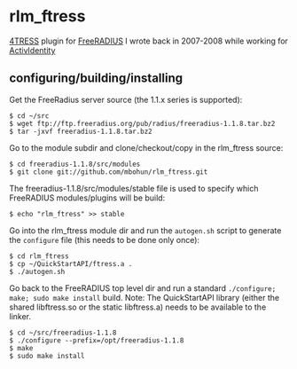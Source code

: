 rlm_ftress
==========

[4TRESS](http://www.actividentity.com/products/strongauthentication/4TRESSAuthenticationAppliance) plugin for [FreeRADIUS](http://freeradius.org) I wrote back in 2007-2008 while working for [ActivIdentity](http://www.actividentity.com)



## configuring/building/installing
Get the FreeRadius server source (the 1.1.x series is supported):
```
$ cd ~/src
$ wget ftp://ftp.freeradius.org/pub/radius/freeradius-1.1.8.tar.bz2
$ tar -jxvf freeradius-1.1.8.tar.bz2
```

Go to the module subdir and clone/checkout/copy in the rlm_ftress source: 
```
$ cd freeradius-1.1.8/src/modules
$ git clone git://github.com/mbohun/rlm_ftress.git
```

The freeradius-1.1.8/src/modules/stable file is used to specify which FreeRADIUS modules/plugins will be build:
```
$ echo "rlm_ftress" >> stable
```

Go into the rlm_ftress module dir and run the `autogen.sh` script to generate the `configure` file (this needs to be done only once):
```
$ cd rlm_ftress
$ cp ~/QuickStartAPI/ftress.a .
$ ./autogen.sh
```

Go back to the FreeRADIUS top level dir and run a standard `./configure; make; sudo make install` build. Note: The QuickStartAPI library (either the shared libftress.so or the static libftress.a) needs to be available to the linker.
```
$ cd ~/src/freeradius-1.1.8
$ ./configure --prefix=/opt/freeradius-1.1.8
$ make
$ sudo make install
```

